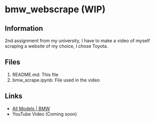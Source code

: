 # bmw_webscrape (WIP)

## Information
2nd assignment from my university, I have to make a video of myself scraping a website of my choice, I chose Toyota.

## Files
1. README.md: This file
2. bmw_scrape.ipynb: File used in the video

## Links
- [All Models | BMW](https://www.bmw.co.th/th/all-models.html)
- YouTube Video (Coming soon)
